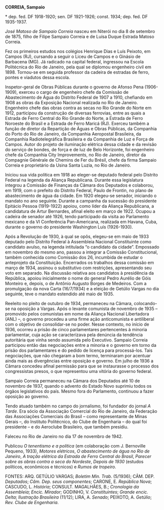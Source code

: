 **CORREIA, Sampaio**

\* dep. fed. DF 1918-1920; sen. DF 1921-1926; const. 1934; dep. fed. DF
1935-1937.

*José Matoso de Sampaio Correia* nasceu em Niterói no dia 8 de setembro
de 1875, filho de Filipe Sampaio Correia e de Luísa Duque Estrada Matoso
Correia.

Fez os primeiros estudos nos colégios Henrique Dias e Luís Peixoto, em
Campos (RJ), cursando a seguir o Liceu de Campos e o Ginásio de
Barbacena (MG). Já radicado na capital federal, ingressou na Escola
Politécnica do Rio de Janeiro, pela qual se diplomou engenheiro civil em
1898. Tornou-se em seguida professor da cadeira de estradas de ferro,
pontes e viadutos dessa escola.

Inspetor-geral de Obras Públicas durante o governo de Afonso Pena
(1906-1909), exerceu o cargo de engenheiro chefe da Comissão de
Abastecimento de Água do Distrito Federal de 1907 a 1910, chefiando em
1908 as obras da Exposição Nacional realizada no Rio de Janeiro.
Engenheiro chefe das obras contra as secas no Rio Grande do Norte em
1912, participou da construção de diversas ferrovias, entre as quais a
Estrada de Ferro Central do Rio Grande do Norte, a Estrada de Ferro
Noroeste do Brasil e a Estrada de Ferro Maricá (RJ). Exerceu também a
função de diretor da Repartição de Águas e Obras Públicas, da Companhia
do Porto do Rio de Janeiro, da Companhia Aeropostal Brasileira, da
Companhia Radiotelegráfica Brasileira e da Companhia de Luz e Força de
Campos. Autor do projeto de iluminação elétrica dessa cidade e da
revisão do serviço de bondes, de força e de luz de Belo Horizonte, foi
engenheiro chefe da Companhia City Improvements, no Rio de Janeiro,
diretor da Compagnie Générale de Chemins de Fer du Brésil, chefe da
firma Sampaio Correia e proprietário da Usina Santa Luzia, no Rio de
Janeiro.

Iniciou sua vida política em 1918 ao eleger-se deputado federal pelo
Distrito Federal na legenda da Aliança Republicana. Durante essa
legislatura integrou a Comissão de Finanças da Câmara dos Deputados e
colaborou, em 1919, com o prefeito do Distrito Federal, Paulo de
Frontin, no plano de abastecimento de água da cidade. Em 1920 elegeu-se
senador, iniciando o mandato no ano seguinte. Durante a campanha da
sucessão do presidente Epitácio Pessoa (1919-1922) apoiou, como líder da
Aliança Republicana, a candidatura de Artur Bernardes, afinal eleito em
março de 1922. Ocupou a cadeira de senador até 1926, tendo participado
da visita ao Parlamento mexicano e da VI Conferência Pan-Americana,
realizada em Havana, Cuba, durante o governo do presidente Washington
Luís (1926-1930).

Após a Revolução de 1930, à qual se opôs, elegeu-se em maio de 1933
deputado pelo Distrito Federal à Assembleia Nacional Constituinte como
candidato avulso, na legenda intitulada “o candidato da cidade”.
Empossado em novembro do mesmo ano, passou a integrar a Comissão
Constitucional, também conhecida como Comissão dos 26, incumbida de
estudar o anteprojeto da Constituição. Encerrados os trabalhos dessa
comissão em março de 1934, assinou o substitutivo com restrições,
apresentando seu voto em separado. Na discussão relativa aos candidatos
à presidência da República, apoiou inicialmente o nome do general Pedro
Aurélio de Góis Monteiro e, depois, o de Antônio Augusto Borges de
Medeiros. Com a promulgação da nova Carta (16/7/1934) e a eleição de
Getúlio Vargas no dia seguinte, teve o mandato estendido até maio de
1935.

Reeleito no pleito de outubro de 1934, permaneceu na Câmara,
colocando-se na oposição a Vargas. Após o levante comunista de novembro
de 1935 – promovido pelos comunistas em nome da Aliança Nacional
Libertadora (ANL) –, o governo procedeu a uma firme ação anticomunista e
antiliberal com o objetivo de consolidar-se no poder. Nesse contexto, no
início de 1936, ocorreu a prisão de cinco parlamentares pertencentes à
minoria parlamentar, cuja ação se caracterizava pela denúncia da
tendência autoritária que vinha sendo assumida pelo Executivo. Sampaio
Correia participou então das negociações entre a minoria e o governo em
torno da prisão dos parlamentares e do pedido de licença para
processá-los. Tais negociações, que não chegaram a bom termo, terminaram
por acentuar ainda mais as divergências entre oposição e governo. Em
julho de 1936 a Câmara concedeu afinal permissão para que se instaurasse
o processo dos congressistas presos, o que representou uma vitória do
governo federal.

Sampaio Correia permaneceu na Câmara dos Deputados até 10 de novembro de
1937, quando o advento do Estado Novo suprimiu todos os órgãos
legislativos do país. Mesmo fora do Parlamento, continuou a fazer
oposição ao governo.

Tendo atuado também no campo do jornalismo, foi fundador do jornal *A
Tarde*. Era sócio da Associação Comercial do Rio de Janeiro, da
Federação das Associações Comerciais do Brasil – como representante de
Minas Gerais –, do Instituto Politécnico, do Clube de Engenharia – do
qual foi presidente – e do Aeroclube Brasileiro, que também presidiu.

Faleceu no Rio de Janeiro no dia 17 de novembro de 1942.

Publicou *O tenentismo e a política* (em colaboração com J. Bernoville
Pequeno, 1933), *Motores elétricos*, *O abastecimento de água* *no Rio
de Janeiro*, *A tração elétrica da Estrada de Ferro Central do Brasil*,
*Parecer sobre as* *obras contra a seca do Nordeste*, *Depois de* *1930*
(estudos políticos, econômicos e técnicos) e *Rumos de tropeiro.*

FONTES: ARQ. GETÚLIO VARGAS; *Boletim Min. Trab*. (5/1936); CÂM. DEP.
*Deputados*; *Câm. Dep. seus componentes*; CARONE, E. *República Nova*;
CASCUDO, L. *História*; CONSULT. MAGALHÃES, B.; *Cronologia da
Assembleia*; *Encic. Mirador*; GODINHO, V. *Constituintes*; *Grande
encic. Delta*; *Ilustração Brasileira* (11/12); LIRA, A. *Senado*;
PEIXOTO, A. *Getúlio*; *Rev. Clube de Engenharia*.
